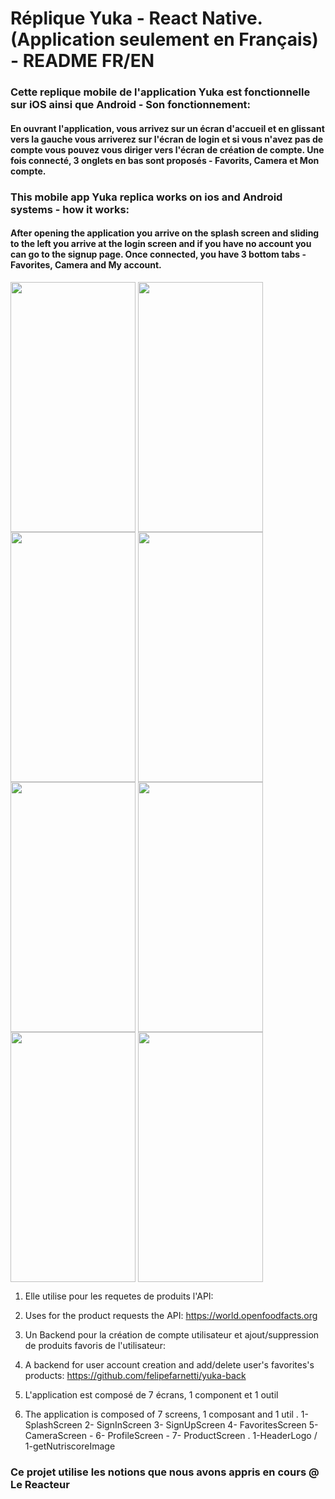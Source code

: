 # Réplique Yuka - React Native. (Application seulement en Français) - README FR/EN

### Cette replique mobile de l'application Yuka est fonctionnelle sur iOS ainsi que Android - Son fonctionnement:
#### En ouvrant l'application, vous arrivez sur un écran d'accueil et en glissant vers la gauche vous arriverez sur l'écran de login et si vous n'avez pas de compte vous pouvez vous diriger vers l'écran de création de compte. Une fois connecté, 3 onglets en bas sont proposés - Favorits, Camera et Mon compte.

### This mobile app Yuka replica works on ios and Android systems - how it works:
#### After opening the application you arrive on the splash screen and sliding to the left you arrive at the login screen and if you have no account you can go to the signup page. Once connected, you have 3 bottom tabs - Favorites, Camera and My account.



<p>
<img src="https://user-images.githubusercontent.com/128170725/242293020-da48d75a-266c-4ee1-9fbb-07bb8754b681.jpeg" align="center" height="400" width="200"/>
  <img src="https://user-images.githubusercontent.com/128170725/242293028-639f4822-60c2-40b0-8756-c3c32d702964.jpeg" align="center" height="400" width="200"/>
  <img src="https://user-images.githubusercontent.com/128170725/242293030-66b3deac-323b-4d79-abc1-b08d490c9b8c.jpeg" align="center" height="400" width="200"/>
  <img src="https://user-images.githubusercontent.com/128170725/242293032-89f73cc4-b959-48c3-865f-9042f08e2289.jpeg" align="center" height="400" width="200"/>
  <img src="https://user-images.githubusercontent.com/128170725/242293036-65c0bd26-7893-449e-b9c4-9e1f862241fe.jpeg" align="center" height="400" width="200"/>
  <img src="https://user-images.githubusercontent.com/128170725/242293041-8bca6b3d-3cce-4b3a-80cd-1ef47d1650a6.jpeg" align="center" height="400" width="200"/>
  <img src="https://user-images.githubusercontent.com/128170725/242293044-ba2d624a-7105-4e68-b4c5-f4e42bf70c9a.jpeg" align="center" height="400" width="200"/>
  <img src="https://user-images.githubusercontent.com/128170725/242293048-f18530e8-292e-4846-b7cb-52f71c8a6ca3.jpeg" align="center" height="400" width="200"/>
</p>



1. Elle utilise pour les requetes de produits l'API:
1. Uses for the product requests the API:
https://world.openfoodfacts.org

2. Un Backend pour la création de compte utilisateur et ajout/suppression de produits favoris de l'utilisateur: 
2. A backend for user account creation and add/delete user's favorites's products:
https://github.com/felipefarnetti/yuka-back

3. L'application est composé de 7 écrans, 1 component et 1 outil
3. The application is composed of 7 screens, 1 composant and 1 util
  . 1- SplashScreen 2- SignInScreen 3- SignUpScreen 4- FavoritesScreen 5- CameraScreen - 6- ProfileScreen - 7- ProductScreen
  . 1-HeaderLogo / 1-getNutriscoreImage
  


















### Ce projet utilise les notions que nous avons appris en cours @ Le Reacteur
